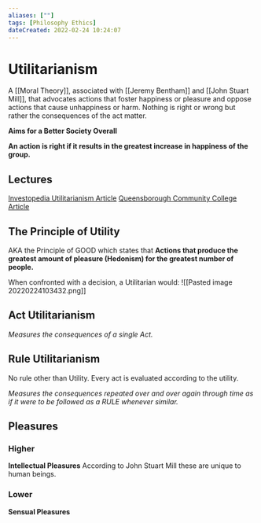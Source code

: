 ```yaml
---
aliases: [""] 
tags: [Philosophy Ethics] 
dateCreated: 2022-02-24 10:24:07
---
```

# Utilitarianism
A [[Moral Theory]], associated with [[Jeremy Bentham]] and [[John Stuart Mill]], that advocates actions that foster happiness or pleasure and oppose actions that cause unhappiness or harm. Nothing is right or wrong but rather the consequences of the act matter. 

**Aims for a Better Society Overall**

**An action is right if it results in the greatest increase in happiness of the group.**

## Lectures
[Investopedia Utilitarianism Article](https://www.investopedia.com/terms/u/utilitarianism.asp)
[Queensborough Community College Article](https://www.qcc.cuny.edu/socialsciences/ppecorino/intro_text/Chapter%208%20Ethics/Utilitarianism.htm)

## The Principle of Utility
AKA the Principle of GOOD which states that **Actions that produce the greatest amount of pleasure (Hedonism) for the greatest number of people.**

When confronted with a decision, a Utilitarian would:
![[Pasted image 20220224103432.png]]

## Act Utilitarianism
*Measures the consequences of a single Act.*

## Rule Utilitarianism
No rule other than Utility. Every act is evaluated according to the utility. 

*Measures the consequences repeated over and over again through time as if it were to be followed as a RULE whenever similar.*

## Pleasures
### Higher
**Intellectual Pleasures**
According to John Stuart Mill these are unique to human beings.

### Lower
**Sensual Pleasures**
